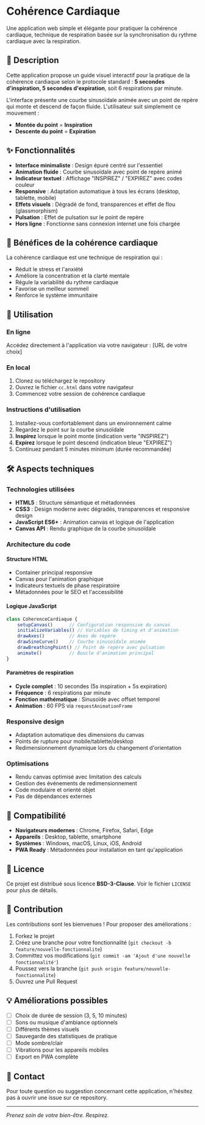 # Cohérence Cardiaque

Une application web simple et élégante pour pratiquer la cohérence cardiaque, technique de respiration basée sur la synchronisation du rythme cardiaque avec la respiration.

## 📖 Description

Cette application propose un guide visuel interactif pour la pratique de la cohérence cardiaque selon le protocole standard : **5 secondes d'inspiration, 5 secondes d'expiration**, soit 6 respirations par minute.

L'interface présente une courbe sinusoïdale animée avec un point de repère qui monte et descend de façon fluide. L'utilisateur suit simplement ce mouvement :
- **Montée du point** = **Inspiration**
- **Descente du point** = **Expiration**

## ✨ Fonctionnalités

- **Interface minimaliste** : Design épuré centré sur l'essentiel
- **Animation fluide** : Courbe sinusoïdale avec point de repère animé
- **Indicateur textuel** : Affichage "INSPIREZ" / "EXPIREZ" avec codes couleur
- **Responsive** : Adaptation automatique à tous les écrans (desktop, tablette, mobile)
- **Effets visuels** : Dégradé de fond, transparences et effet de flou (glassmorphism)
- **Pulsation** : Effet de pulsation sur le point de repère
- **Hors ligne** : Fonctionne sans connexion internet une fois chargée

## 🎯 Bénéfices de la cohérence cardiaque

La cohérence cardiaque est une technique de respiration qui :
- Réduit le stress et l'anxiété
- Améliore la concentration et la clarté mentale
- Régule la variabilité du rythme cardiaque
- Favorise un meilleur sommeil
- Renforce le système immunitaire

## 🚀 Utilisation

### En ligne
Accédez directement à l'application via votre navigateur : [URL de votre choix]

### En local
1. Clonez ou téléchargez le repository
2. Ouvrez le fichier `cc.html` dans votre navigateur
3. Commencez votre session de cohérence cardiaque

### Instructions d'utilisation
1. Installez-vous confortablement dans un environnement calme
2. Regardez le point sur la courbe sinusoïdale
3. **Inspirez** lorsque le point monte (indication verte "INSPIREZ")
4. **Expirez** lorsque le point descend (indication bleue "EXPIREZ")
5. Continuez pendant 5 minutes minimum (durée recommandée)

## 🛠 Aspects techniques

### Technologies utilisées
- **HTML5** : Structure sémantique et métadonnées
- **CSS3** : Design moderne avec dégradés, transparences et responsive design
- **JavaScript ES6+** : Animation canvas et logique de l'application
- **Canvas API** : Rendu graphique de la courbe sinusoïdale

### Architecture du code

#### Structure HTML
- Container principal responsive
- Canvas pour l'animation graphique  
- Indicateurs textuels de phase respiratoire
- Métadonnées pour le SEO et l'accessibilité

#### Logique JavaScript
```javascript
class CoherenceCardiaque {
    setupCanvas()      // Configuration responsive du canvas
    initializeVariables() // Variables de timing et d'animation
    drawAxes()         // Axes de repère
    drawSineCurve()    // Courbe sinusoïdale animée
    drawBreathingPoint() // Point de repère avec pulsation
    animate()          // Boucle d'animation principal
}
```

#### Paramètres de respiration
- **Cycle complet** : 10 secondes (5s inspiration + 5s expiration)
- **Fréquence** : 6 respirations par minute
- **Fonction mathématique** : Sinusoïde avec offset temporel
- **Animation** : 60 FPS via `requestAnimationFrame`

### Responsive design
- Adaptation automatique des dimensions du canvas
- Points de rupture pour mobile/tablette/desktop
- Redimensionnement dynamique lors du changement d'orientation

### Optimisations
- Rendu canvas optimisé avec limitation des calculs
- Gestion des événements de redimensionnement
- Code modulaire et orienté objet
- Pas de dépendances externes

## 📱 Compatibilité

- **Navigateurs modernes** : Chrome, Firefox, Safari, Edge
- **Appareils** : Desktop, tablette, smartphone
- **Systèmes** : Windows, macOS, Linux, iOS, Android
- **PWA Ready** : Métadonnées pour installation en tant qu'application

## 📄 Licence

Ce projet est distribué sous licence **BSD-3-Clause**. Voir le fichier `LICENSE` pour plus de détails.

## 🤝 Contribution

Les contributions sont les bienvenues ! Pour proposer des améliorations :

1. Forkez le projet
2. Créez une branche pour votre fonctionnalité (`git checkout -b feature/nouvelle-fonctionnalite`)
3. Committez vos modifications (`git commit -am 'Ajout d'une nouvelle fonctionnalité'`)
4. Poussez vers la branche (`git push origin feature/nouvelle-fonctionnalite`)
5. Ouvrez une Pull Request

## 💡 Améliorations possibles

- [ ] Choix de durée de session (3, 5, 10 minutes)
- [ ] Sons ou musique d'ambiance optionnels
- [ ] Différents thèmes visuels
- [ ] Sauvegarde des statistiques de pratique
- [ ] Mode sombre/clair
- [ ] Vibrations pour les appareils mobiles
- [ ] Export en PWA complète

## 📧 Contact

Pour toute question ou suggestion concernant cette application, n'hésitez pas à ouvrir une issue sur ce repository.

---

*Prenez soin de votre bien-être. Respirez.*
